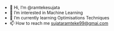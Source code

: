 - 👋 Hi, I’m @ramtekesujata
- 👀 I’m interested in Machine Learning
- 🌱 I’m currently learning Optimisations Techniques
- 📫 How to reach me sujataramteke99@gmai.com

<!---
ramtekesujata/ramtekesujata is a ✨ special ✨ repository because its `README.md` (this file) appears on your GitHub profile.
You can click the Preview link to take a look at your changes.
--->

